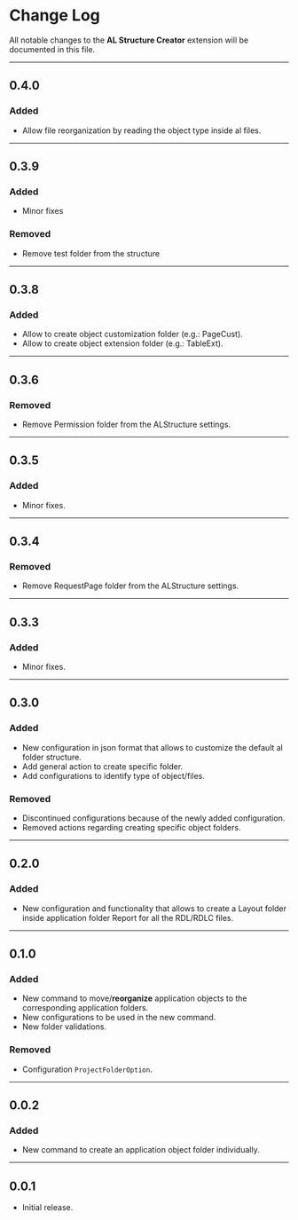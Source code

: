 # Change Log

All notable changes to the **AL Structure Creator** extension will be documented in this file.

----

## 0.4.0

### Added

- Allow file reorganization by reading the object type inside al files.

----

## 0.3.9

### Added

- Minor fixes

### Removed

- Remove test folder from the structure

----

## 0.3.8

### Added

- Allow to create object customization folder (e.g.: PageCust).
- Allow to create object extension folder (e.g.: TableExt).

----

## 0.3.6

### Removed

- Remove Permission folder from the ALStructure settings.

----

## 0.3.5

### Added

- Minor fixes.

----

## 0.3.4

### Removed

- Remove RequestPage folder from the ALStructure settings.

----

## 0.3.3

### Added

- Minor fixes.

----

## 0.3.0

### Added

- New configuration in json format that allows to customize the default al folder structure.
- Add general action to create specific folder.
- Add configurations to identify type of object/files.

### Removed

- Discontinued configurations because of the newly added configuration.
- Removed actions regarding creating specific object folders.

----

## 0.2.0

### Added

- New configuration and functionality that allows to create a Layout folder inside application folder Report for all the RDL/RDLC files.

----

## 0.1.0

### Added

- New command to move/**reorganize** application objects to the corresponding application folders.
- New configurations to be used in the new command.
- New folder validations.

### Removed

- Configuration `ProjectFolderOption`.

----

## 0.0.2

### Added

- New command to create an application object folder individually.

----

## 0.0.1

- Initial release.
